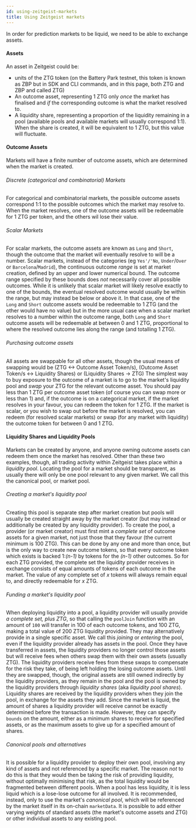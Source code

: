 ```yaml
---
id: using-zeitgeist-markets
title: Using Zeitgeist markets
---
```


In order for prediction markets to be liquid, we need to be able to exchange assets.

#### Assets
An asset in Zeitgeist could be:
* units of the ZTG token (on the Battery Park testnet, this token is known as ZBP but in SDK and CLI commands, and in this page, both ZTG and ZBP and called ZTG)
* An outcome asset, representing 1 ZTG only _once_ the market has finalised and _if_ the corresponding outcome is what the market resolved to.
* A liquidity share, representing a proportion of the liquidity remaining in a pool (available pools and available markets will usually correspond 1:1). When the share is created, it will be equivalent to 1 ZTG, but this value will fluctuate.


#### Outcome Assets
Markets will have a finite number of outcome assets, which are determined when the market is created. 
###### Discrete (categorical and combinatorial) Markets
For categorical and combinatorial markets, the possible outcome assets correspond 1:1 to the possible outcomes which the market may resolve to.
When the market resolves, one of the outcome assets will be redeemable for 1 ZTG per token, and the others wil lose their value.
###### Scalar Markets
For scalar markets, the outcome assets are known as `Long` and `Short`, though the outcome that the market will eventually resolve to will be a number.
Scalar markets, instead of the categories (eg `Yes'/'No`, `Under`/`Over` or `Barcelona`/`Madrid`), the continuous outcome _range_ is set at market creation, defined by an upper and lower numerical bound.
The outcome range specified by these bounds does _not_ necessarily cover all possible outcomes. While it is unlikely that scalar market will likely resolve exactly to one of the bounds, the eventual resolved outcome would usually be within the range, but may instead be below or above it.
In that case, one of the `Long` and `Short` outcome assets would be redeemable to 1 ZTG (and the other would have no value) but in the more usual case when a scalar market resolves to a number within the outcome range,
both `Long` and `Short` outcome assets will be redeemable at between 0 and 1 ZTG, proportional to where the resolved outcome lies along the range (and totalling 1 ZTG).
###### Purchasing outcome assets
All assets are swappable for all other assets, though the usual means of swapping would be (ZTG <-> Outcome Asset Token/s), (Outcome Asset Token/s <-> Liquidity Shares) or (Liquidity Shares -> ZTG)
The simplest way to buy exposure to the outcome of a market is to go to the market's liquidity pool and _swap_ your ZTG for the relevant outcome asset. 
You should pay less than 1 ZTG per outcome asset token (of course you can swap more or less than 1) and, if the outcome is on a categorical market, if the market resolves in your favour, you can redeem the token for 1 ZTG. 
If the market is scalar, or you wish to swap out before the market is resolved, you can redeem (for resolved scalar markets) or swap (for any market with liquidity) the outcome token for between 0 and 1 ZTG.

#### Liquidity Shares and Liquidity Pools
Markets can be created by anyone, and anyone owning outcome assets can redeem them once the market has resolved.
Other than these two examples, though, all trading activity within Zeitgeist takes place within a _liquidity pool_. 
Locating the pool for a market should be transparent, as usually there will only be one pool relevant to any given market. We call this the canonical pool, or market pool. 

###### Creating a market's liquidity pool
Creating this pool is separate step after market creation but pools will usually be created straight away by the market creator (but may instead or additionally be created by any liquidity provider).
To create the pool, a provider (or market creator) must first mint a _complete set_ of outcome assets for a given market, not just those that they favour (the current minimum is 100 ZTG).
This can be done by any one and more than once, but is the only way to create new outcome tokens, so that every outcome token which exists is backed 1:_(n-1)_ by tokens for the _(n-1)_ other outcomes.
So for each ZTG provided, the complete set the liquidity provider receives in exchange consists of equal amounts of tokens of each outcome in the market.
The value of any complete set of _x_ tokens will always remain equal to, and directly redeemable for _x_ ZTG.

###### Funding a market's liquidity pool
When deploying liquidity into a pool, a liquidity provider will usually provide _a complete set, plus ZTG_, so that calling the `poolJoin` function with an amount of `100` will transfer in 100 of each outcome tokens, and 100 ZTG, making a total value of 200 ZTG liquidity provided. They may alternatively provide in a single specific asset.
We call this _joining_ or _entering_ the pool, even if the liquidity provider already has assets in the pool.
Once they have transferred in assets, the liquidity providers no longer control those assets but will receive fees when others swap them with their own assets (usually ZTG).
The liquidity providers receive fees from these swaps to compensate for the risk they take, of being left holding the losing outcome assets. 
Until they are swapped, though, the original assets are still owned indirectly by the liquidity providers, as they remain in the pool and the pool is owned by the liquidity providers through _liquidity shares_ (aka _liquidity pool shares_).
Liquidity shares are received by the liquidity providers when they join the pool, in exchange for the assets they add. 
Since the market is liquid, the amount of shares a liquidity provider will receive cannot be exactly determined before the transaction is made. However, they can specify `bounds` on the amount, either as a minimum shares to receive for specified assets, or as the maximum assets to give up for a specified amount of shares.

###### Canonical pools and alternatives
It is possible for a liquidity provider to deploy their own pool, involving any kind of assets and not referenced by a specific market.
The reason _not_ to do this is that they would then be taking the risk of providing liquidity, without optimally minimising that risk, as the total liquidity would be fragmented between different pools.
When a pool has less liquidity, it is less liquid which is a lose-lose outcome for all involved. 
It is recommended, instead, only to use the market's _canonical pool_, which will be referenced by the market itself in its on-chain `marketData`.
It is possible to add either varying weights of standard assets (the market's outcome assets and ZTG) or other individual assets to any existing pool.












